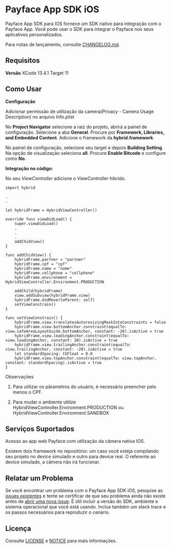 # Payface App SDK iOS

Payface App SDK para IOS fornece um SDK nativo para integração com o Payface App. Você pode usar o SDK para integrar o Payface nos seus aplicativos personalizados.

Para notas de lançamento, consulte [CHANGELOG.md](https://github.com/PayfaceBrasil/payface-app-integration-sdk-ios/blob/master/CHANGELOG.md).

## Requisitos

**Versão**
XCode 13.4.1
Target 11


## Como Usar

**Configuração**

Adicionar permissão de utilização da camera(Privacy - Camera Usage Description) no arquivo Info.plist

No **Project Navigator** selecione a raiz do projeto, abrirá a painel de configuração. Selecione a aba **General**. Procure por **Framework, Libraries, and Embedded Content**. Adicione o framework da **hybrid.framework**.

No painel de configuração, selecione seu target e depois **Building Setting**. Na opção de visualização seleciona **all**. Procure **Enable Bitcode** e configure como **No**.

**Integração no código:**

No seu *ViewController* adicione o ViewController híbrido. 

```
import hybrid

.
.

let hybridFrame = HybridViewController()

override func viewDidLoad() {
    super.viewDidLoad()
    .
    .
    .
    addChidView()
}

func addChidView() {
    hybridFrame.partner = "partner"
    hybridFrame.cpf = "cpf"
    hybridFrame.name = "nome"
    hybridFrame.cellphone = "cellphone"
    hybridFrame.environment = HybridViewController.Environment.PRODUCTION
    
    addChild(hybridFrame)
    view.addSubview(hybridFrame.view)
    hybridFrame.didMove(toParent: self)
    setViewConstrain()
}

func setViewConstrain() {
    hybridFrame.view.translatesAutoresizingMaskIntoConstraints = false
    hybridFrame.view.bottomAnchor.constraint(equalTo: view.safeAreaLayoutGuide.bottomAnchor, constant: -20).isActive = true
    hybridFrame.view.leadingAnchor.constraint(equalTo: view.leadingAnchor, constant: 20).isActive = true
    hybridFrame.view.trailingAnchor.constraint(equalTo: view.trailingAnchor, constant: -20).isActive = true
    let standardSpacing: CGFloat = 8.0
    hybridFrame.view.topAnchor.constraint(equalTo: view.topAnchor, constant: standardSpacing).isActive = true
}

```
Observações

1. Para utilizar os pârametros do usuário, é necessário preencher pelo menos o CPF.

2. Para mudar o ambiente utilize HybridViewController.Environment.PRODUCTION ou HybridViewController.Environment.SANDBOX


## Serviços Suportados

Acesso ao app web Payface com utilização da câmera nativa IOS. 

Existem dois framework no repositório: um caso você esteja compilando seu projeto no device simulado e outro para device real. O referente ao device simulado, a câmera não irá funcionar.

## Relatar um Problema

Se você encontrar um problema com o Payface App SDK iOS, pesquise as [issues existentes](https://github.com/PayfaceBrasil/payface-app-integration-sdk-ios/issues)
e tente se certificar de que seu problema ainda não existe antes de [abrir uma nova issue](https://github.com/PayfaceBrasil/payface-app-integration-sdk-ios/issues/new). É útil incluir a versão do SDK, ambiente e sistema operacional que você está usando. Inclua também um stack trace e os passos necessários para reproduzir o cenário.

## Licença

Consulte [LICENSE](https://github.com/PayfaceBrasil/payface-app-integration-sdk-ios/blob/master/LICENSE) e [NOTICE](https://github.com/PayfaceBrasil/payface-app-integration-sdk-ios/blob/master/NOTICE) para mais informações.
